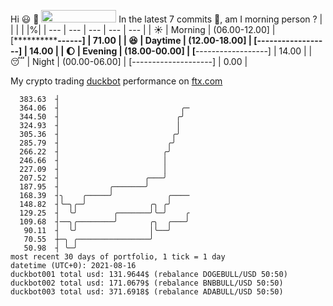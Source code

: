 Hi :smiley: :wave: <img src="https://jojoee.jojoee.com/api/utcnow" width="120" height="20">
In the latest 7 commits :bug:, am I morning person ? 
| | | | |%|
| --- | --- | --- | --- | --- |
| :sunny: | Morning | (06.00-12.00] | [**************------] | 71.00 |
| :satisfied: | Daytime | (12.00-18.00] | [**------------------] | 14.00 |
| :moon: | Evening | (18.00-00.00] | [**------------------] | 14.00 |
| :sleeping: | Night | (00.00-06.00] | [--------------------] | 0.00 |

My crypto trading [duckbot](https://github.com/jojoee/duckbot) performance on [ftx.com](https://ftx.com/#a=13144711)
```
  383.63  ┤
  364.06  ┤                           ╭─
  344.50  ┤                          ╭╯
  324.93  ┤                          │
  305.36  ┤                         ╭╯
  285.79  ┤                        ╭╯
  266.22  ┤                       ╭╯
  246.66  ┤                       │
  227.09  ┤                       │
  207.52  ┤                   ╭───╯
  187.95  ┤           ╭───────╯
  168.39  ┤╮    ╭─────╯            ╭────
  148.82  ┤╰─╮╭─╯              ╭╮ ╭╯
  129.25  ┤  ╰╯        ╭───────╯╰─╯    ╭
  109.68  ┤──╮╭────────╯       ╭╮  ╭───╯
   90.11  ┤  ╰╯                │╰──╯
   70.55  ┼─╮ ╭────────────────╯
   50.98  ┤ ╰─╯
most recent 30 days of portfolio, 1 tick = 1 day
datetime (UTC+0): 2021-08-16
duckbot001 total usd: 131.9644$ (rebalance DOGEBULL/USD 50:50)
duckbot002 total usd: 171.0679$ (rebalance BNBBULL/USD 50:50)
duckbot003 total usd: 371.6918$ (rebalance ADABULL/USD 50:50)
```

